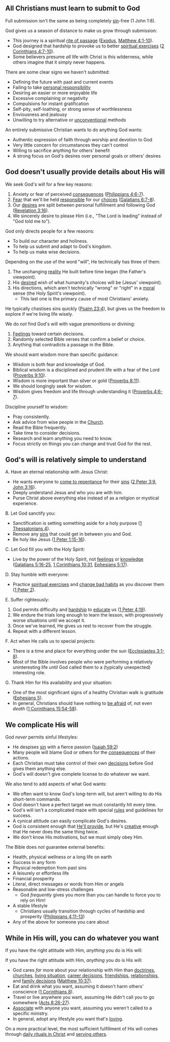 ## All Christians must learn to submit to God

Full submission isn't the same as being completely [sin](morality-sins.md)-free (1 John 1:8).

God gives us a season of distance to make us grow through submission:

- This journey is a spiritual [rite of passage](maturity.md) ([Exodus](https://biblehub.com/bsb/exodus/1.htm), [Matthew 4:1-10](https://biblehub.com/bsb/matthew/4.htm)).
- God designed that hardship to provoke us to better [spiritual exercises](spiritual-exercises.md) ([2 Corinthians 4:7-10](https://biblehub.com/bsb/2_corinthians/4.htm)).
- Some believers presume *all* life with Christ is this wilderness, while others imagine that it simply never happens.

There are some clear signs we haven't submitted:

- Defining the future with past and current events
- Failing to take [personal responsibility](meaning.md)
- Desiring an easier or more enjoyable life
- Excessive complaining or negativity
- Compulsions for instant gratification
- Self-pity, self-loathing, or strong sense of worthlessness
- Enviousness and jealousy
- Unwilling to try alternative or [unconventional](habits.md) methods

An entirely submissive Christian wants to do anything God wants:

- Authentic expression of faith through worship and devotion to God
- Very little concern for circumstances they can't control
- Willing to sacrifice anything for others' benefit
- A strong focus on God's desires over personal goals or others' desires

## God doesn't usually provide details about His will

We seek God's will for a few key reasons:

1. Anxiety or fear of perceived [consequences](mind-creativity-results.md) ([Philippians 4:6-7](https://biblehub.com/bsb/philippians/4.htm)).
2. [Fear](mind-feelings-fear.md) that we'll be held [responsible](meaning.md) for our [choices](decisions.md) ([Galatians 6:7-8](https://biblehub.com/bsb/galatians/6.htm)).
3. Our [desires](purpose.md) are split between personal fulfillment and following God ([Revelation 3:16](https://biblehub.com/revelation/3-16.htm)).
4. We sincerely desire to please Him (i.e., "The Lord is leading" instead of "God told me to").

God only directs people for a few reasons:

- To build our character and holiness.
- To help us submit and adapt to God's kingdom.
- To help us make wise decisions.

Depending on the use of the word "will", He technically has three of them:

1. The unchanging [reality](reality.md) He built before time began (the Father's viewpoint).
2. His [desired](purpose.md) wish of what humanity's choices will be (Jesus' viewpoint).
3. His directions, which aren't technically "wrong" or "right" in a [moral](morality.md) sense (the Holy Spirit's viewpoint).
   - This last one is the primary cause of most Christians' anxiety.

He typically chastises sins quickly ([Psalm 23:4](https://biblehub.com/psalms/23-4.htm)), but gives us the freedom to explore if we're living life wisely.

We do *not* find God's will with vague premonitions or divining:

1. [Feelings](mind-feelings.md) toward certain decisions.
2. Randomly selected Bible verses that confirm a belief or choice.
3. Anything that contradicts a passage in the Bible.

We should want wisdom more than specific guidance:

- Wisdom is both fear and knowledge of God.
- Biblical wisdom is a disciplined and prudent life with a fear of the Lord ([Proverbs 9:10](https://biblehub.com/proverbs/9-10.htm)).
- Wisdom is more important than silver or gold ([Proverbs 8:11](https://biblehub.com/proverbs/8-11.htm)).
- We should longingly seek for wisdom.
- Wisdom gives freedom and life through understanding it ([Proverbs 4:6-7](https://biblehub.com/bsb/proverbs/4.htm)).

Discipline yourself to wisdom:

- Pray consistently.
- Ask advice from wise people in the [Church](church.md).
- Read the Bible frequently.
- Take time to consider decisions.
- Research and learn anything you need to know.
- Focus strictly on things you can change and trust God for the rest.

## God's will is relatively simple to understand

A. Have an eternal relationship with Jesus Christ:

- He wants everyone to [come to repentance](jesus-gospel.md) for their [sins](morality-sins.md) ([2 Peter 3:9](https://biblehub.com/2_peter/3-9.htm), [John 3:16](https://biblehub.com/john/3-16.htm)).
- Deeply understand Jesus and who you are with him.
- Purse Christ above everything else instead of as a religion or mystical experience.

B. Let God sanctify you:

- Sanctification is setting something aside for a holy purpose ([1 Thessalonians 4](https://biblehub.com/bsb/1_thessalonians/4.htm)).
- Remove any [sins](morality-sins.md) that could get in between you and God.
- Be holy like Jesus ([1 Peter 1:15-16](https://biblehub.com/bsb/1_peter/1.htm)).

C. Let God fill you with the Holy Spirit:

- Live by the power of the Holy Spirit, not [feelings](mind-feelings.md) or [knowledge](understanding.md) ([Galatians 5:16-25](https://biblehub.com/bsb/galatians/5.htm), [1 Corinthians 10:31](https://biblehub.com/1_corinthians/10-31.htm), [Ephesians 5:17](https://biblehub.com/ephesians/5-17.htm)).

D. Stay humble with everyone:

- Practice [spiritual exercises](spiritual-exercises.md) and [change bad habits](https://adequate.life/habits/) as you discover them ([1 Peter 2](https://biblehub.com/bsb/1_peter/2.htm)).

E. Suffer righteously:

1. God permits difficulty and [hardship](hardship.md) to [educate](pedagogy.md) us ([1 Peter 4:19](https://biblehub.com/1_peter/4-19.htm)).
2. We endure the trials long enough to learn the lesson, with progressively worse situations until we accept it.
3. Once we've learned, He gives us rest to recover from the struggle.
4. Repeat with a different lesson.

F. Act when He calls us to special projects:

- There is a time and place for everything under the sun ([Ecclesiastes 3:1-8](https://biblehub.com/bsb/ecclesiastes/3.htm)).
- Most of the Bible involves people who were performing a relatively uninteresting life until God called them to a (typically unexpected) interesting role.

G. Thank Him for His availability and your situation:

- One of the most significant signs of a healthy Christian walk is gratitude ([Ephesians 5](https://biblehub.com/bsb/ephesians/5.htm)).
- In general, Christians should have nothing to [be afraid](mind-feelings-fear.md) of, not even *death* ([1 Corinthians 15:54-58](https://biblehub.com/bsb/1_corinthians/15.htm)).

## We complicate His will

God *never* permits sinful lifestyles:

- He despises [sin](morality-sins.md) with a fierce passion ([Isaiah 59:2](https://biblehub.com/isaiah/59-2.htm))
- Many people will blame God or others for the [consequences](mind-creativity-results.md) of their actions.
- Each Christian must take control of their own [decisions](decisions.md) before God gives them anything else.
- God's will doesn't give complete license to do whatever we want.

We also tend to add aspects of what God wants:

- We often want to know God's long-term will, but aren't willing to do His short-term commands.
- God doesn't have a perfect target we must constantly hit every time.
- God's will isn't a complicated maze with special [rules](rules.md) and guidelines for success.
- A cynical attitude can easily complicate God's desires.
- God is consistent enough that [He'll provide](god-capabilities.md), but He's [creative](mind-creativity.md) enough that He never does the same thing twice.
- We don't know His motivations, but we must simply obey Him.

The Bible does *not* guarantee external benefits:

- Health, physical wellness or a long life on earth
- Success in any form
- Physical redemption from past sins
- A leisurely or effortless life
- Financial prosperity
- Literal, direct messages or words from Him or angels
- Reasonable and low-stress challenges
  - God *frequently* gives you more than you can handle to force you to rely on Him!
- A stable lifestyle
  - Christians usually transition through cycles of hardship and prosperity ([Philippians 4:11-13](https://biblehub.com/bsb/philippians/4.htm))
- Any of the above for someone you care about

## While in His will, you can do whatever you want

If you have the right attitude with Him, *anything* you do is His will:

If you have the right attitude with Him, *anything* you do is His will:

- God cares *far* more about your relationship with Him than [doctrines](theology.md), [churches](church.md), [living situation](homes-buysell.md), [career decisions](jobs-1_why.md), [friendships](people-4_friends.md), [relationships](relationships-3_marriage.md), and [family decisions](parenting-1_babies.md) ([Matthew 10:37](https://biblehub.com/matthew/10-37.htm)).
- Eat and drink what you want, assuming it doesn't harm others' conscience ([1 Corinthians 8](https://biblehub.com/bsb/1_corinthians/8.htm)).
- Travel or live anywhere you want, assuming He didn't call you to go somewhere ([Acts 8:26-27](https://biblehub.com/bsb/acts/8.htm)).
- [Associate](people-4_friends.md) with anyone you want, assuming you weren't called to a specific ministry.
- In general, adopt any lifestyle you want that's [loving](people-love.md).

On a more practical level, the most sufficient fulfillment of His will comes through [daily rituals in Christ](spiritual-exercises.md) and [serving others](church-serve.md).
